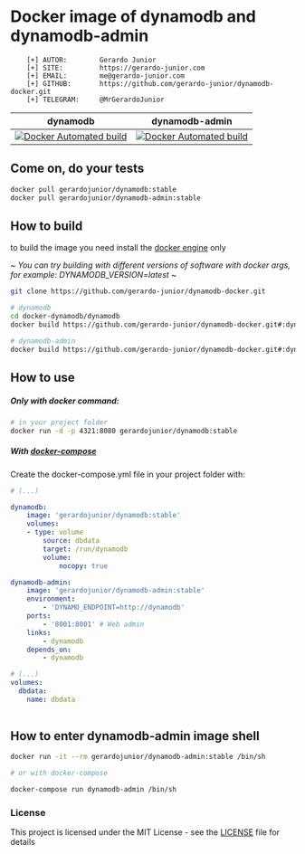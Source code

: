 # Docker image of dynamodb and dynamodb-admin

```
    [+] AUTOR:        Gerardo Junior
    [+] SITE:         https://gerardo-junior.com
    [+] EMAIL:        me@gerardo-junior.com
    [+] GITHUB:       https://github.com/gerardo-junior/dynamodb-docker.git
    [+] TELEGRAM:     @MrGerardoJunior
```

| dynamodb  | dynamodb-admin  |
| :------------: | :------------: |
| [![Docker Automated build](https://img.shields.io/docker/automated/jrottenberg/ffmpeg.svg)](https://hub.docker.com/r/gerardojunior/dynamodb/) |  [![Docker Automated build](https://img.shields.io/docker/automated/jrottenberg/ffmpeg.svg)](https://hub.docker.com/r/gerardojunior/dynamodb-admin/)  |


## Come on, do your tests

```bash
docker pull gerardojunior/dynamodb:stable
docker pull gerardojunior/dynamodb-admin:stable
```

## How to build

to build the image you need install the [docker engine](https://www.docker.com/) only

*~ You can try building with different versions of software with docker args, for example: DYNAMODB_VERSION=latest ~*
```bash
git clone https://github.com/gerardo-junior/dynamodb-docker.git

# dynamodb
cd docker-dynamodb/dynamodb
docker build https://github.com/gerardo-junior/dynamodb-docker.git#:dynamodb --tag gerardojunior/dynamodb-admin

# dynamodb-admin
docker build https://github.com/gerardo-junior/dynamodb-docker.git#:dynamodb-admin --tag gerardojunior/dynamodb-admin
```
## How to use

##### Only with docker command:

```bash
# in your project folder
docker run -d -p 4321:8080 gerardojunior/dynamodb:stable
```
##### With [docker-compose](https://docs.docker.com/compose/)

Create the docker-compose.yml file  in your project folder with:

```yml
# (...)

dynamodb:
    image: 'gerardojunior/dynamodb:stable'
    volumes:
    - type: volume
        source: dbdata
        target: /run/dynamodb
        volume:
            nocopy: true

dynamodb-admin:
    image: 'gerardojunior/dynamodb-admin:stable'
    environment:
        - 'DYNAMO_ENDPOINT=http://dynamodb'
    ports:
        - '8001:8001' # Web admin
    links:
        - dynamodb
    depends_on:
        - dynamodb

# (...)
volumes:
  dbdata:
    name: dbdata
        
```

## How to enter dynamodb-admin image shell
 
```bash
docker run -it --rm gerardojunior/dynamodb-admin:stable /bin/sh

# or with docker-compose

docker-compose run dynamodb-admin /bin/sh
```

### License  
This project is licensed under the MIT License - see the [LICENSE](LICENSE) file for details
